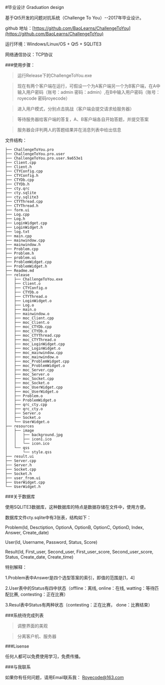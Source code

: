 #毕业设计 Graduation design

基于Qt5开发的问题对抗系统（Challenge To You）--2017年毕业设计。

github 地址：[https://github.com/BaoLearns/ChallengeToYou](https://github.com/BaoLearns/ChallengeToYou)

运行环境：Windows/Linux/OS + Qt5 + SQLITE3

网络通信协议：TCP协议

###使用步骤：

>运行Release下的ChallengeToYou.exe

>现在有两个客户端在运行，可假设一个为A客户端另一个为B客户端，在A中输入用户密码（账号：admin 密码：admin）,在B中输入用户密码（账号：royecode 密码royecode）

>进入用户模式，分别点击挑战（客户端会提交请求给服务器）

>等待服务器给客户端的答复，A、B客户端各自开始答题，并提交答案

>服务器会评判两人的答题结果并在消息列表中给出信息


文件结构：

```
├── ChallengeToYou.pro
├── ChallengeToYou.pro.user
├── ChallengeToYou.pro.user.9a653e1
├── Client.cpp
├── Client.h
├── CTYConfig.cpp
├── CTYConfig.h
├── CTYDb.cpp
├── CTYDb.h
├── cty.qrc
├── cty.sqlite
├── cty.sqlite3
├── CTYThread.cpp
├── CTYThread.h
├── form.ui
├── Log.cpp
├── Log.h
├── LoginWidget.cpp
├── LoginWidget.h
├── log.txt
├── main.cpp
├── mainwindow.cpp
├── mainwindow.h
├── Problem.cpp
├── Problem.h
├── problem.ui
├── ProblemWidget.cpp
├── ProblemWidget.h
├── Readme.md
├── release
│   ├── ChallengeToYou.exe
│   ├── Client.o
│   ├── CTYConfig.o
│   ├── CTYDb.o
│   ├── CTYThread.o
│   ├── LoginWidget.o
│   ├── Log.o
│   ├── main.o
│   ├── mainwindow.o
│   ├── moc_Client.cpp
│   ├── moc_Client.o
│   ├── moc_CTYDb.cpp
│   ├── moc_CTYDb.o
│   ├── moc_CTYThread.cpp
│   ├── moc_CTYThread.o
│   ├── moc_LoginWidget.cpp
│   ├── moc_LoginWidget.o
│   ├── moc_mainwindow.cpp
│   ├── moc_mainwindow.o
│   ├── moc_ProblemWidget.cpp
│   ├── moc_ProblemWidget.o
│   ├── moc_Server.cpp
│   ├── moc_Server.o
│   ├── moc_Socket.cpp
│   ├── moc_Socket.o
│   ├── moc_UserWidget.cpp
│   ├── moc_UserWidget.o
│   ├── Problem.o
│   ├── ProblemWidget.o
│   ├── qrc_cty.cpp
│   ├── qrc_cty.o
│   ├── Server.o
│   ├── Socket.o
│   └── UserWidget.o
├── resources
│   ├── image
│   │   ├── background.jpg
│   │   ├── icon1.ico
│   │   └── icon.ico
│   └── qss
│       └── style.qss
├── result.ui
├── Server.cpp
├── Server.h
├── Socket.cpp
├── Socket.h
├── user_from.ui
├── UserWidget.cpp
└── UserWidget.h
```

###关于数据库

使用SQLITE3数据库，这种数据库的特点是数据存储在文件中，使用方便。

数据库文件cty.sqlite中有3张表，结构如下：

Problem(Id, Desctiption, OptionA, OptionB, OptionC, OptionD, Index, Answer, Create_date)

User(Id, Username, Password, Status, Score)

Result(Id, First_user, Second_user, First_user_score, Second_user_score, Status, Create_date, Create_time)

特别解释：

1.Problem表中Answer是四个选型答案的索引，即值的范围是[1，4]

2.User表中的Status有四中状态（offline：离线, online：在线, watting：等待匹配比赛, contesting：正在比赛）

3.Resul表中Status有两种状态（contesting：正在比赛， done：比赛结束）

###系统待完成列表

>调整界面的美观

>分离客户机、服务器
 
###Lisense

任何人都可以免费使用学习，免费传播。

###与我联系

如果你有任何问题，请用Email联系我： Royecode@163.com
